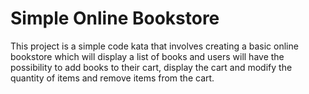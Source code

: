 # Simple Online Bookstore

This project is a simple code kata that involves creating a basic online bookstore which  will display a list of books and users will have the possibility to add books to their cart, display the cart and modify the quantity of items and remove items from the cart. 